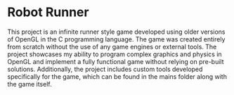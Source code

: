 # Robot Runner
This project is an infinite runner style game developed using older versions of OpenGL in the C programming language. 
The game was created entirely from scratch without the use of any game engines or external tools. 
The project showcases my ability to program complex graphics and physics in OpenGL and implement a fully functional game without relying on pre-built solutions. Additionally, the project includes custom tools developed specifically for the game, which can be found in the mains folder along with the game itself. 
